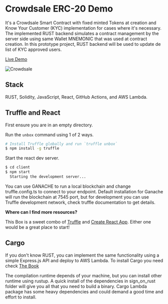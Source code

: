 # Crowdsale ERC-20 Demo

It's a Crowdsale Smart Contract with fixed minted Tokens at creation and Know Your Customer (KYC) implementation for cases where it's necessary. 
The implemented RUST backend simulates  a contract management by the server side using same Wallet MNEMONIC that was used at contract creation. 
In this prototype project, RUST backend will be used to update de list of KYC approved users.

[Live Demo](https://clubedoblockchain.github.io/crowdsale-erc20-demo/)


![Crowdsale](https://user-images.githubusercontent.com/19849921/189179464-3c658edc-034d-42fc-b078-227b195b564d.png)


## Stack

RUST, Solidity, JavaScript, React, GitHub Actions, and AWS Lambda.

## Truffle and React

First ensure you are in an empty directory.

Run the `unbox` command using 1 of 2 ways.

```sh
# Install Truffle globally and run `truffle unbox`
$ npm install -g truffle
```

Start the react dev server.

```sh
$ cd client
$ npm start
  Starting the development server...
```
You can use GANACHE to run a local blockchain and change truffle.config.ts to connect to your endpoint. Default installation for Ganache will run the blockchain at 7545 port, but for development you can use Truffle development network, check truffle documentation to get details.

__Where can I find more resources?__

  This Box is a sweet combo of [Truffle](https://trufflesuite.com) and [Create React App](https://create-react-app.dev). Either one would be a great place to start!

## Cargo
If you don't know RUST, you can implement the same functionality using a simple Express.js API and deploy to AWS Lambda.
To install Cargo you need check [The Book](https://doc.rust-lang.org/cargo/commands/cargo-install.html)

The compilation runtime depends of your machine, but you can install other runtime using rustup. A quick install of the dependencies in sign_on_rust folder will give you all that you need to build a binary.
Cargo Lambda package has some heavy dependencies and could demand a good time and effort to install.

